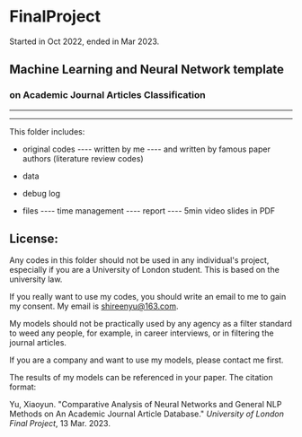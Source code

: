 # FinalProject

Started in Oct 2022, ended in Mar 2023. 

## Machine Learning and Neural Network template

### on Academic Journal Articles Classification

-------------------------
-------------------------

This folder includes: 
- original codes
---- written by me
---- and written by famous paper authors (literature review codes)

- data

- debug log

- files
---- time management
---- report
---- 5min video slides in PDF


## License: 

Any codes in this folder should not be used in any individual's project, especially if you are a University of London student. This is based on the university law.    

If you really want to use my codes, you should write an email to me to gain my consent. My email is shireenyu@163.com.

My models should not be practically used by any agency as a filter standard to weed any people, for example, in career interviews, or in filtering the journal articles. 

If you are a company and want to use my models, please contact me first. 

The results of my models can be referenced in your paper. The citation format: 

Yu, Xiaoyun. "Comparative Analysis of Neural Networks and General NLP Methods on An Academic Journal Article Database." *University of London Final Project*, 13 Mar. 2023. 




